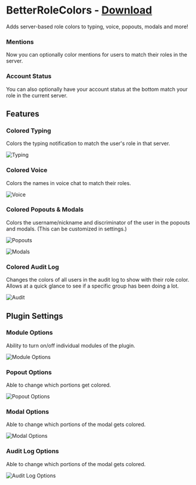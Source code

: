 # BetterRoleColors - [Download](https://betterdiscord.net/ghdl?url=https://raw.githubusercontent.com/rauenzi/BetterDiscordAddons/master/Plugins/BetterRoleColors/BetterRoleColors.plugin.js)

Adds server-based role colors to typing, voice, popouts, modals and more!

### Mentions

Now you can optionally color mentions for users to match their roles in the server.

### Account Status

You can also optionally have your account status at the bottom match your role in the current server.

## Features

### Colored Typing

Colors the typing notification to match the user's role in that server.

![Typing](https://i.imgur.com/5n5efGo.png)

### Colored Voice

Colors the names in voice chat to match their roles.

![Voice](https://i.imgur.com/pr6vwqa.png)

### Colored Popouts & Modals

Colors the username/nickname and discriminator of the user in the popouts and modals. (This can be customized in settings.)

![Popouts](https://i.imgur.com/9agNkIZ.png)

![Modals](https://i.imgur.com/KH5hsCK.png)

### Colored Audit Log

Changes the colors of all users in the audit log to show with their role color. Allows at a quick glance to see if a specific group has been doing a lot.

![Audit](https://i.imgur.com/76137Qo.png)

## Plugin Settings

### Module Options

Ability to turn on/off individual modules of the plugin.

![Module Options](https://i.imgur.com/KZPSCxN.png)

### Popout Options

Able to change which portions get colored.

![Popout Options](https://i.imgur.com/oXwMqd3.png)

### Modal Options

Able to change which portions of the modal gets colored.

![Modal Options](https://i.imgur.com/YK8r7Ap.png)

### Audit Log Options

Able to change which portions of the modal gets colored.

![Audit Log Options](https://i.imgur.com/GT9Gd4l.png)

